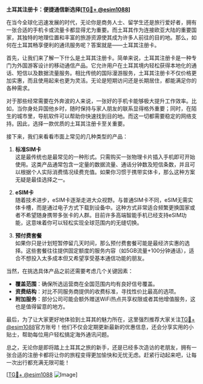 **土耳其注册卡：便捷通信新选择[[TG💪+ @esim1088](https://t.me/s/esim1088)]**

在当今全球化迅速发展的时代，无论你是商务人士、留学生还是旅行爱好者，拥有一张合适的手机卡或流量卡都显得尤为重要。而土耳其作为连接欧亚大陆的重要国家，其独特的地理位置和丰富的旅游资源使其成为许多人前往的目的地。那么，如何在土耳其畅享便利的通讯服务呢？答案就是——土耳其注册卡。

首先，让我们来了解一下什么是土耳其注册卡。简单来说，土耳其注册卡是一种专门为外国游客设计的移动通信产品。它允许用户在土耳其境内轻松获得本地化的通话、短信以及数据流量服务。相比传统的国际漫游服务，土耳其注册卡不仅价格更加实惠，而且使用起来也更为灵活。无论是短期访问还是长期居住，都能满足你的各种需求。

对于那些经常需要在外奔波的人来说，一张好的手机卡能够极大提升工作效率。比如，当你身处异国他乡时，随时保持与家人朋友的联系显得格外重要；同时，在陌生的城市里，导航软件可以帮助你快速找到目的地。而这一切都需要稳定的网络支持。因此，选择一款优质的土耳其注册卡至关重要。

接下来，我们来看看市面上常见的几种类型的产品：

1. **标准SIM卡**  
   这是最传统也是最常见的一种形式。只需购买一张物理卡片插入手机即可开始使用。这类产品通常包含一定量的数据流量、通话分钟数及短信条数，并且可以根据个人实际消费情况续费充值。如果你习惯于携带实体卡，那么这种方案无疑是最佳选择之一。

2. **eSIM卡**  
   随着技术进步，eSIM卡逐渐走进大众视野。与普通SIM卡不同，eSIM无需实体卡槽，而是通过电子方式下载到设备中。这种方式非常适合频繁更换国家或者不希望随身携带多张卡的人群。目前许多高端智能手机已经支持eSIM功能，这意味着你可以轻松实现全球范围内的无缝切换。

3. **预付费套餐**  
   如果你只是计划短暂停留几天时间，那么预付费套餐可能是最经济实惠的选择。这些套餐往往提供固定额度的服务内容（如5GB流量+100分钟通话），适合不想投入太多成本但又希望享受基本通信功能的朋友。

当然，在挑选具体产品之前还需要考虑几个关键因素：

- **覆盖范围**：确保所选运营商在全国范围内均有良好信号覆盖。
- **资费结构**：对比不同服务商提供的收费标准，寻找性价比最高的选项。
- **附加服务**：部分公司可能会额外赠送WiFi热点共享权限或者其他增值服务，这也是值得留意的地方。

最后，为了让大家更好地体验到土耳其的魅力所在，这里强烈推荐大家关注[TG💪+ @esim1088](https://t.me/s/esim1088)官方账号！他们不仅会定期更新最新的优惠信息，还会分享实用的小贴士，帮助每位用户轻松搞定海外通讯问题。

总之，无论你是即将踏上土耳其之旅的新手，还是已经多次造访的老朋友，拥有一张合适的注册卡都将让你的旅程变得更加愉快和无忧无虑。赶紧行动起来吧，让每一次出行都充满无限可能！

[[TG💪+ @esim1088](https://t.me/s/esim1088) ![Image](https://i.postimg.cc/4NQfJmqS/Snipaste-2025-05-13-00-14-12.png)]